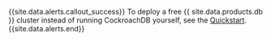 {{site.data.alerts.callout_success}}
To deploy a free {{ site.data.products.db }} cluster instead of running CockroachDB yourself, see the <a href="https://www.cockroachlabs.com/docs/cockroachcloud/quickstart">Quickstart</a>.
{{site.data.alerts.end}}
